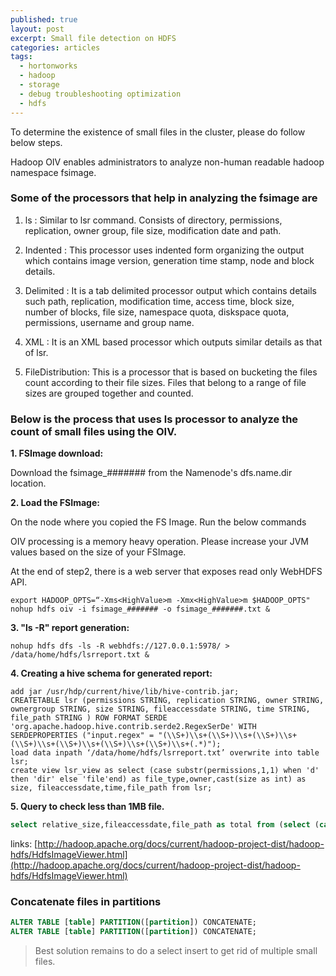 ```yaml
---
published: true
layout: post
excerpt: Small file detection on HDFS
categories: articles
tags:
  - hortonworks
  - hadoop
  - storage
  - debug troubleshooting optimization
  - hdfs
---
```

To determine the existence of small files in the cluster, please do follow below steps.

Hadoop OIV enables administrators to analyze non-human readable hadoop namespace fsimage.

### Some of the processors that help in analyzing the fsimage are
 
1. ls : Similar to lsr command. Consists of directory, permissions, replication, owner group, file size, modification date and path. 

2. Indented : This processor uses indented form organizing the output which contains image version, generation time stamp, node and block details. 
 
3. Delimited : It is a tab delimited processor output which contains details such path, replication, modification time, access time, block size, number of blocks, file size, namespace quota, diskspace quota, permissions, username and group name.
 
4. XML : It is an XML based processor which outputs similar details as that of lsr.

5. FileDistribution: This is a processor that is based on bucketing the files count according to their file sizes. Files that belong to a range of file sizes are grouped together and counted.


### Below is the process that uses ls processor to analyze the count of small files using the OIV.

 
**1.    FSImage download:**

Download the fsimage_####### from the Namenode's dfs.name.dir location.

**2.     Load the FSImage:**

On the node where you copied the FS Image. Run the below commands

OIV processing is a memory heavy operation. Please increase your JVM values based on the size of your FSImage.

At the end of step2, there is a web server that exposes read only WebHDFS API.
```shell
export HADOOP_OPTS=“-Xms<HighValue>m -Xmx<HighValue>m $HADOOP_OPTS"
nohup hdfs oiv -i fsimage_####### -o fsimage_#######.txt &
```

**3.   "ls -R" report generation:**

    nohup hdfs dfs -ls -R webhdfs://127.0.0.1:5978/ > /data/home/hdfs/lsrreport.txt &

**4.   Creating a hive schema for generated report:**

```shell
add jar /usr/hdp/current/hive/lib/hive-contrib.jar;
CREATETABLE lsr (permissions STRING, replication STRING, owner STRING, ownergroup STRING, size STRING, fileaccessdate STRING, time STRING, file_path STRING ) ROW FORMAT SERDE 'org.apache.hadoop.hive.contrib.serde2.RegexSerDe' WITH SERDEPROPERTIES ("input.regex" = "(\\S+)\\s+(\\S+)\\s+(\\S+)\\s+(\\S+)\\s+(\\S+)\\s+(\\S+)\\s+(\\S+)\\s+(.*)"); 
load data inpath ‘/data/home/hdfs/lsrreport.txt’ overwrite into table lsr;
create view lsr_view as select (case substr(permissions,1,1) when 'd' then 'dir' else 'file'end) as file_type,owner,cast(size as int) as size, fileaccessdate,time,file_path from lsr;
```

**5. Query to check less than 1MB file.**

```sql
select relative_size,fileaccessdate,file_path as total from (select (case size < 1048576 when true then 'small' else 'large' end) as relative_size,fileaccessdate,file_path from lsr_view where file_type='file') tmp where relative_size='small' limit 100;
```
 
links: [http://hadoop.apache.org/docs/current/hadoop-project-dist/hadoop-hdfs/HdfsImageViewer.html](http://hadoop.apache.org/docs/current/hadoop-project-dist/hadoop-hdfs/HdfsImageViewer.html)

### Concatenate files in partitions
```sql
ALTER TABLE [table] PARTITION([partition]) CONCATENATE;
ALTER TABLE [table] PARTITION([partition]) CONCATENATE;
````
> Best solution remains to do a select insert to get rid of multiple small files.
